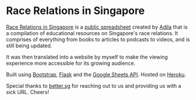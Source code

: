 # Race Relations in Singapore
[Race Relations in Singapore](racerelations.better.sg) is a [public spreadsheet](https://docs.google.com/spreadsheets/u/1/d/1VsoJpvVbRQjboAiCWU4gxO1TNzMTj0VFJ2I52BHlG1k/htmlview#) created by [Adila](https://www.instagram.com/adila_s/?hl=en) that is a compilation of educational resources on Singapore's race relations. It comprises of everything from books to articles to podcasts to videos, and is still being updated. 


It was then translated into a website by myself to make the viewing experience more accessible for its growing audience. 


Built using [Bootstrap](https://getbootstrap.com/), [Flask](https://flask.palletsprojects.com/en/1.1.x/) and the [Google Sheets API](https://developers.google.com/sheets/api). Hosted on [Heroku](https://dashboard.heroku.com/apps).


Special thanks to [better.sg](better.sg) for reaching out to us and providing us with a sick URL. Cheers!
